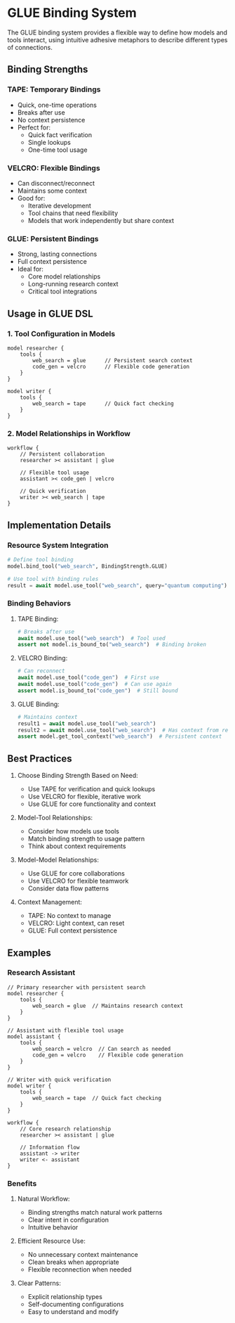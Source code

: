 
# GLUE Binding System

The GLUE binding system provides a flexible way to define how models and tools interact, using intuitive adhesive metaphors to describe different types of connections.

## Binding Strengths

### TAPE: Temporary Bindings

- Quick, one-time operations
- Breaks after use
- No context persistence
- Perfect for:
  - Quick fact verification
  - Single lookups
  - One-time tool usage

### VELCRO: Flexible Bindings

- Can disconnect/reconnect
- Maintains some context
- Good for:
  - Iterative development
  - Tool chains that need flexibility
  - Models that work independently but share context

### GLUE: Persistent Bindings

- Strong, lasting connections
- Full context persistence
- Ideal for:
  - Core model relationships
  - Long-running research context
  - Critical tool integrations

## Usage in GLUE DSL

### 1. Tool Configuration in Models

```glue
model researcher {
    tools {
        web_search = glue      // Persistent search context
        code_gen = velcro      // Flexible code generation
    }
}

model writer {
    tools {
        web_search = tape      // Quick fact checking
    }
}
```

### 2. Model Relationships in Workflow

```glue
workflow {
    // Persistent collaboration
    researcher >< assistant | glue
    
    // Flexible tool usage
    assistant >< code_gen | velcro
    
    // Quick verification
    writer >< web_search | tape
}
```

## Implementation Details

### Resource System Integration

```python
# Define tool binding
model.bind_tool("web_search", BindingStrength.GLUE)

# Use tool with binding rules
result = await model.use_tool("web_search", query="quantum computing")
```

### Binding Behaviors

1. TAPE Binding:

   ```python
   # Breaks after use
   await model.use_tool("web_search")  # Tool used
   assert not model.is_bound_to("web_search")  # Binding broken
   ```

2. VELCRO Binding:

   ```python
   # Can reconnect
   await model.use_tool("code_gen")  # First use
   await model.use_tool("code_gen")  # Can use again
   assert model.is_bound_to("code_gen")  # Still bound
   ```

3. GLUE Binding:

   ```python
   # Maintains context
   result1 = await model.use_tool("web_search")
   result2 = await model.use_tool("web_search")  # Has context from result1
   assert model.get_tool_context("web_search")  # Persistent context
   ```

## Best Practices

1. Choose Binding Strength Based on Need:
   - Use TAPE for verification and quick lookups
   - Use VELCRO for flexible, iterative work
   - Use GLUE for core functionality and context

2. Model-Tool Relationships:
   - Consider how models use tools
   - Match binding strength to usage pattern
   - Think about context requirements

3. Model-Model Relationships:
   - Use GLUE for core collaborations
   - Use VELCRO for flexible teamwork
   - Consider data flow patterns

4. Context Management:
   - TAPE: No context to manage
   - VELCRO: Light context, can reset
   - GLUE: Full context persistence

## Examples

### Research Assistant

```glue
// Primary researcher with persistent search
model researcher {
    tools {
        web_search = glue  // Maintains research context
    }
}

// Assistant with flexible tool usage
model assistant {
    tools {
        web_search = velcro  // Can search as needed
        code_gen = velcro    // Flexible code generation
    }
}

// Writer with quick verification
model writer {
    tools {
        web_search = tape  // Quick fact checking
    }
}

workflow {
    // Core research relationship
    researcher >< assistant | glue
    
    // Information flow
    assistant -> writer
    writer <- assistant
}
```

### Benefits

1. Natural Workflow:
   - Binding strengths match natural work patterns
   - Clear intent in configuration
   - Intuitive behavior

2. Efficient Resource Use:
   - No unnecessary context maintenance
   - Clean breaks when appropriate
   - Flexible reconnection when needed

3. Clear Patterns:
   - Explicit relationship types
   - Self-documenting configurations
   - Easy to understand and modify
